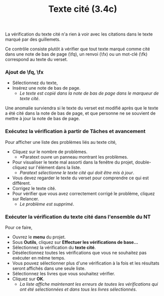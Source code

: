 ﻿---
title: Texte cité (3.4c)
---
La vérification du texte cité n'a rien à voir avec les citations dans le texte marqué par des guillemets.

Ce contrôle consiste plutôt à vérifier que tout texte marqué comme cité dans une note de bas de page (\\fq), un renvoi (\\fx) ou un mot-clé (\\fk) correspond au texte du verset.

### Ajout de \\fq, \\fx

-   Sélectionnez du texte,
-   Insérez une note de bas de page.  
    -  *Le texte est copié dans la note de bas de page dans le marqueur de texte cité*.

Une anomalie surviendra si le texte du verset est modifié après que le texte a été cité dans la note de bas de page, et que personne ne se souvient de mettre à jour la note de bas de page.

### Exécutez la vérification à partir de Tâches et avancement

Pour afficher une liste des problèmes liés au texte cité,

-   Cliquez sur le nombre de problèmes.  
    -  *Paratext ouvre un panneau montrant les problèmes.
-   Pour visualiser le texte mal assorti dans la fenêtre du projet, double-cliquez sur l'élément dans la liste.  
    -  *Paratext sélectionne le texte cité qui doit être mis à jour*.
-   Vous devez regarder le texte du verset pour comprendre ce qui est différent.
-   Corrigez le texte cité.
-   Pour vérifier que vous avez correctement corrigé le problème, cliquez sur Relancer.
    -  *Le problème est supprimé*.

### Exécuter la vérification du texte cité dans l'ensemble du NT

Pour ce faire,  
-   Ouvrez le **menu** du projet.
-   Sous **Outils**, cliquez sur **Effectuer les vérifications de base...**
-   Sélectionnez la vérification du **texte cité**.
-   Désélectionnez toutes les vérifications que vous ne souhaitez pas exécuter en même temps.
-   Vous pouvez sélectionner plus d'une vérification à la fois et les résultats seront affichés dans une seule liste.
-   Sélectionnez les livres que vous souhaitez vérifier.
-   Cliquez sur **OK**.
    -  *La liste affiche maintenant les erreurs de toutes les vérifications qui ont été sélectionnées et dans tous les livres sélectionnés*.

